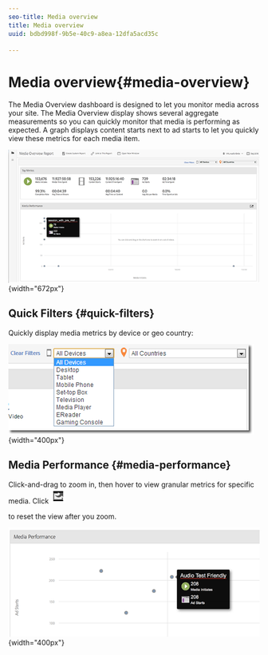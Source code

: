 ```yaml
---
seo-title: Media overview
title: Media overview
uuid: bdbd998f-9b5e-40c9-a8ea-12dfa5acd35c

---
```


# Media overview{#media-overview}

The Media Overview dashboard is designed to let you monitor media across your site. The Media Overview display shows several aggregate measurements so you can quickly monitor that media is performing as expected. A graph displays content starts next to ad starts to let you quickly view these metrics for each media item. 

![](assets/media_overview.png){width="672px"} 

## Quick Filters {#quick-filters}

Quickly display media metrics by device or geo country: 

![](assets/video-overview-report-filters.png){width="400px"}

## Media Performance {#media-performance}

Click-and-drag to zoom in, then hover to view granular metrics for specific media. Click  ![](assets/video-overview-report-revert.png)

to reset the view after you zoom. 

![](assets/media_overview_zoom.png){width="400px"}


